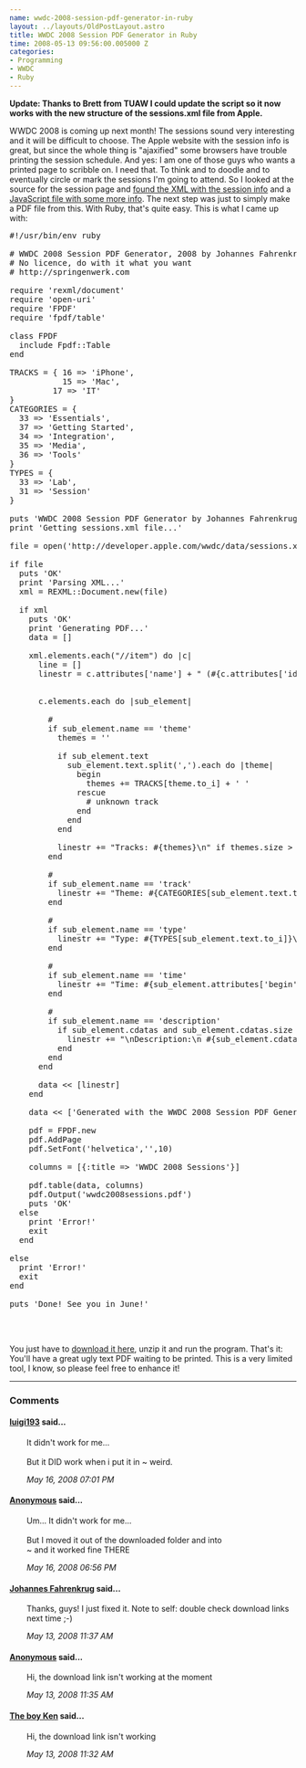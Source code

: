 ```yaml
--- 
name: wwdc-2008-session-pdf-generator-in-ruby
layout: ../layouts/OldPostLayout.astro
title: WWDC 2008 Session PDF Generator in Ruby
time: 2008-05-13 09:56:00.005000 Z
categories: 
- Programming
- WWDC
- Ruby
---
```

<span style="font-weight: bold">Update: Thanks to Brett from TUAW I could update the script so it now works with the new structure of the sessions.xml file from Apple.</span><br/>

WWDC 2008 is coming up next month! The sessions sound very interesting and it will be difficult to choose. The Apple website with the session info is great, but since the whole thing is "ajaxified" some browsers have trouble printing the session schedule. And yes: I am one of those guys who wants a printed page to scribble on. I need that. To think and to doodle and to eventually circle or mark the sessions I'm going to attend.
So I looked at the source for the session page and <a href="http://developer.apple.com/wwdc/data/sessions.xml">found the XML with the session info</a> and a <a href="http://developer.apple.com/wwdc/scripts/sessions_utilities.js">JavaScript file with some more info</a>. The next step was just to simply make a PDF file from this. With Ruby, that's quite easy. This is what I came up with:

<pre class="prettyprint">
#!/usr/bin/env ruby

# WWDC 2008 Session PDF Generator, 2008 by Johannes Fahrenkrug.
# No licence, do with it what you want
# http://springenwerk.com

require 'rexml/document'
require 'open-uri'
require 'FPDF'
require 'fpdf/table'

class FPDF
  include Fpdf::Table
end

TRACKS = { 16 => 'iPhone',
           15 => 'Mac',
         17 => 'IT' 
}
CATEGORIES = {
  33 => 'Essentials',
  37 => 'Getting Started',
  34 => 'Integration',
  35 => 'Media',
  36 => 'Tools' 
}
TYPES = {
  33 => 'Lab',
  31 => 'Session' 
}

puts 'WWDC 2008 Session PDF Generator by Johannes Fahrenkrug'
print 'Getting sessions.xml file...'

file = open('http://developer.apple.com/wwdc/data/sessions.xml')

if file
  puts 'OK'
  print 'Parsing XML...'
  xml = REXML::Document.new(file)
  
  if xml
    puts 'OK'
    print 'Generating PDF...'  
    data = []
    
    xml.elements.each("//item") do |c|
      line = []
      linestr = c.attributes['name'] + " (#{c.attributes['id']})\n" 

      
      c.elements.each do |sub_element|
        
        # <theme>
        if sub_element.name == 'theme'
          themes = ''
        
          if sub_element.text
            sub_element.text.split(',').each do |theme| 
              begin
                themes += TRACKS[theme.to_i] + ' '
              rescue
                # unknown track
              end
            end
          end
          
          linestr += "Tracks: #{themes}\n" if themes.size > 0
        end

        # <track>
        if sub_element.name == 'track'
          linestr += "Theme: #{CATEGORIES[sub_element.text.to_i]}\n"
        end
      
        # <type>
        if sub_element.name == 'type'
          linestr += "Type: #{TYPES[sub_element.text.to_i]}\n"
        end
      
        # <time>
        if sub_element.name == 'time'
          linestr += "Time: #{sub_element.attributes['begin']} - #{sub_element.attributes['end']}\n"
        end
      
        # <description>
        if sub_element.name == 'description'
          if sub_element.cdatas and sub_element.cdatas.size > 0
            linestr += "\nDescription:\n #{sub_element.cdatas[0].to_s}"
          end
        end
      end
              
      data << [linestr]
    end
    
    data << ['Generated with the WWDC 2008 Session PDF Generator by Johannes Fahrenkrug - http://springenwerk.com']
    
    pdf = FPDF.new
    pdf.AddPage
    pdf.SetFont('helvetica','',10)
    
    columns = [{:title => 'WWDC 2008 Sessions'}]

    pdf.table(data, columns)
    pdf.Output('wwdc2008sessions.pdf')
    puts 'OK'
  else
    print 'Error!'
    exit
  end
    
else
  print 'Error!'
  exit
end

puts 'Done! See you in June!'



</pre>

You just have to <a href="http://www.springenwerk.com/data/wwdcpdf.zip">download it here</a>, unzip it and run the program. That's it: You'll have a great ugly text PDF waiting to be printed.
This is a very limited tool, I know, so please feel free to enhance it!
<br/><hr/><h3>Comments</h3>
<div class="swcomment"><h4><a href="http://luigi193.wordpress.com/">luigi193</a> said...</h4>
<p style="margin-left: 30px">It didn't work for me...<BR/><BR/>But it DID work when i put it in ~ weird.</p>
<em class="swlightgray" style="margin-left: 30px">May 16, 2008 07:01 PM</em></div>
<div class="swcomment"><h4><a href="">Anonymous</a> said...</h4>
<p style="margin-left: 30px">Um... It didn't work for me...<BR/><BR/>But I moved it out of the downloaded folder and into <BR/>~ and it worked fine THERE</p>
<em class="swlightgray" style="margin-left: 30px">May 16, 2008 06:56 PM</em></div>
<div class="swcomment"><h4><a href="http://www.blogger.com/profile/06650223978538123548">Johannes Fahrenkrug</a> said...</h4>
<p style="margin-left: 30px">Thanks, guys! I just fixed it. Note to self: double check download links next time ;-)</p>
<em class="swlightgray" style="margin-left: 30px">May 13, 2008 11:37 AM</em></div>
<div class="swcomment"><h4><a href="">Anonymous</a> said...</h4>
<p style="margin-left: 30px">Hi, the download link isn't working at the moment</p>
<em class="swlightgray" style="margin-left: 30px">May 13, 2008 11:35 AM</em></div>
<div class="swcomment"><h4><a href="">The boy Ken</a> said...</h4>
<p style="margin-left: 30px">Hi, the download link isn't working</p>
<em class="swlightgray" style="margin-left: 30px">May 13, 2008 11:32 AM</em></div>
